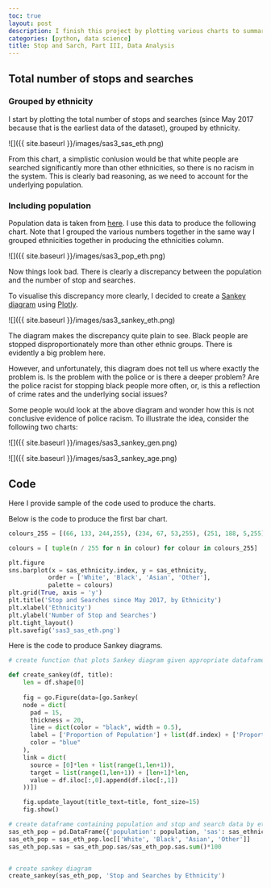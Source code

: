 ```yaml
---
toc: true
layout: post
description: I finish this project by plotting various charts to summarise the data obtained in the previous two parts.
categories: [python, data science]
title: Stop and Sarch, Part III, Data Analysis
---
```

## Total number of stops and searches

### Grouped by ethnicity
I start by plotting the total number of stops and searches (since May 2017 because that is the earliest data of the dataset), grouped by ethnicity.

![]({{ site.baseurl }}/images/sas3_sas_eth.png) 

From this chart, a simplistic conlusion would be that white people are searched significantly more than other ethnicities, so there is no racism in the system. This is clearly bad reasoning, as we need to account for the underlying population.

### Including population
Population data is taken from [here](https://www.ethnicity-facts-figures.service.gov.uk/uk-population-by-ethnicity/national-and-regional-populations/population-of-england-and-wales/latest#:~:text=the%20total%20population%20of%20England%20and%20Wales%20was%2056.1%20million,White%20ethnic%20group%20(4.4%25)). I use this data to produce the following chart. Note that I grouped the various numbers together in the same way I grouped ethnicities together in producing the ethnicities column.

 ![]({{ site.baseurl }}/images/sas3_pop_eth.png)

Now things look bad. There is clearly a discrepancy between the population and the number of stop and searches.

To visualise this discrepancy more clearly, I decided to create a [Sankey diagram](http://www.sankey-diagrams.com/) using [Plotly](https://plotly.com/python/sankey-diagram/).

 ![]({{ site.baseurl }}/images/sas3_sankey_eth.png)

The diagram makes the discrepancy quite plain to see. Black people are stopped disproportionately more than other ethnic groups. There is evidently a big problem here. 

However, and unfortunately, this diagram does not tell us where exactly the problem is. Is the problem with the police or is there a deeper problem? Are the police racist for stopping black people more often, or, is this a reflection of crime rates and the underlying social issues?

Some people would look at the above diagram and wonder how this is not conclusive evidence of police racism. To illustrate the idea, consider the following two charts: 

![]({{ site.baseurl }}/images/sas3_sankey_gen.png)

![]({{ site.baseurl }}/images/sas3_sankey_age.png)

## Code
Here I provide sample of the code used to produce the charts.

Below is the code to produce the first bar chart.

```python
colours_255 = [(66, 133, 244,255), (234, 67, 53,255), (251, 188, 5,255), (52, 168, 83, 255)]

colours = [ tuple(n / 255 for n in colour) for colour in colours_255]

plt.figure
sns.barplot(x = sas_ethnicity.index, y = sas_ethnicity,
           order = ['White', 'Black', 'Asian', 'Other'],
           palette = colours)
plt.grid(True, axis = 'y')
plt.title('Stop and Searches since May 2017, by Ethnicity')
plt.xlabel('Ethnicity')
plt.ylabel('Number of Stop and Searches')
plt.tight_layout()
plt.savefig('sas3_sas_eth.png')
```

Here is the code to produce Sankey diagrams.

```python
# create function that plots Sankey diagram given appropriate dataframe

def create_sankey(df, title):
    len = df.shape[0]
    
    fig = go.Figure(data=[go.Sankey(
    node = dict(
      pad = 15,
      thickness = 20,
      line = dict(color = "black", width = 0.5),
      label = ['Proportion of Population'] + list(df.index) + ['Proportion of Stop and Searches'],
      color = "blue"
    ),
    link = dict(
      source = [0]*len + list(range(1,len+1)),
      target = list(range(1,len+1)) + [len+1]*len,
      value = df.iloc[:,0].append(df.iloc[:,1])
    ))])

    fig.update_layout(title_text=title, font_size=15)
    fig.show()

# create dataframe containing population and stop and search data by ethnicity
sas_eth_pop = pd.DataFrame({'population': population, 'sas': sas_ethnicity, }, index = sas_ethnicity.index)
sas_eth_pop = sas_eth_pop.loc[['White', 'Black', 'Asian', 'Other']]
sas_eth_pop.sas = sas_eth_pop.sas/sas_eth_pop.sas.sum()*100


# create sankey diagram
create_sankey(sas_eth_pop, 'Stop and Searches by Ethnicity')
```
